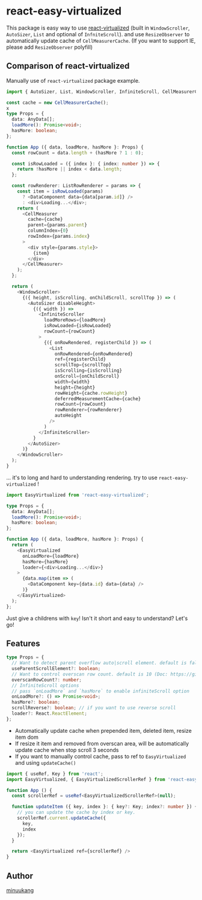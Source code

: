 # react-easy-virtualized

This package is easy way to use [react-virtualized]([react-virtualized](https://github.com/bvaughn/react-virtualized)) (built in `WindowScroller`, `AutoSizer`, `List` and optional of `InfniteScroll`). and use `ResizeObserver` to automatically update cache of `CellMeasurerCache`. (If you want to support IE, please add `ResizeObserver` polyfill)

## Comparison of react-virtualized

Manually use of `react-virtualized` package example.

```ts
import { AutoSizer, List, WindowScroller, InfiniteScroll, CellMeasurerCache, ListRowRenderer, CellMeasurer } from 'react-virtualized';

const cache = new CellMeasurerCache();
x
type Props = {
  data: AnyData[];
  loadMore(): Promise<void>;
  hasMore: boolean;
};

function App ({ data, loadMore, hasMore }: Props) {
  const rowCount = data.length + (hasMore ? 1 : 0);

  const isRowLoaded = ({ index }: { index: number }) => {
    return !hasMore || index < data.length;
  };

  const rowRenderer: ListRowRenderer = params => {
    const item = isRowLoaded(params)
      ? <DataComponent data={data[param.id]} />
      : <div>Loading...</div>;
    return (
      <CellMeasurer
        cache={cache}
        parent={params.parent}
        columnIndex={0}
        rowIndex={params.index}
      >
        <div style={params.style}>
          {item}
        </div>
      </CellMeasurer>
    );
  };

  return (
    <WindowScroller>
      {({ height, isScrolling, onChildScroll, scrollTop }) => (
        <AutoSizer disableHeight>
          {({ width }) =>
            <InfiniteScroller
              loadMoreRows={loadMore}
              isRowLoaded={isRowLoaded}
              rowCount={rowCount}
            >
              {({ onRowRendered, registerChild }) => (
                <List
                  onRowRendered={onRowRendered}
                  ref={registerChild}
                  scrollTop={scrollTop}
                  isScrolling={isScrolling}
                  onScroll={onChildScroll}
                  width={width}
                  height={height}
                  rowHeight={cache.rowHeight}
                  deferredMeasurementCache={cache}
                  rowCount={rowCount}
                  rowRenderer={rowRenderer}
                  autoHeight
                />
              )
            </InfiniteScroller>
          }
        </AutoSizer>
      )}
    </WindowScroller>
  );
}
```

... it's to long and hard to understanding rendering. try to use `react-easy-virtualized` !

```ts
import EasyVirtualized from 'react-easy-virtualized';

type Props = {
  data: AnyData[];
  loadMore(): Promise<void>;
  hasMore: boolean;
};

function App ({ data, loadMore, hasMore }: Props) {
  return (
    <EasyVirtualized
      onLoadMore={loadMore}
      hasMore={hasMore}
      loader={<div>Loading...</div>}
    >
      {data.map(item => (
        <DataComponent key={data.id} data={data} />
      )}
    </EasyVirtualized>
  );
};
```

Just give a childrens with `key`! Isn't it short and easy to understand? Let's go!

## Features

```ts
type Props = {
  // Want to detect parent overflow auto|scroll element. default is false (using window scroll)
  useParentScrollElement?: boolean;
  // Want to control overscan row count. default is 10 (Doc: https://github.com/bvaughn/react-virtualized/blob/master/docs/overscanUsage.md)
  overscanRowCount?: number;
  // InfiniteScroll options
  // pass `onLoadMore` and `hasMore` to enable infiniteScroll option
  onLoadMore?: () => Promise<void>;
  hasMore?: boolean;
  scrollReverse?: boolean; // if you want to use reverse scroll
  loader?: React.ReactElement;
};
```

* Automatically update cache when prepended item, deleted item, resize item dom
* If resize it item and removed from overscan area, will be automatically update cache when stop scroll 3 seconds
* If you want to manually control cache, pass to ref to `EasyVirtualized` and using `updateCache()`

```ts
import { useRef, Key } from 'react';
import EasyVirtualized, { EasyVirtualizedScrollerRef } from 'react-easy-virtualized';

function App () {
  const scrollerRef = useRef<EasyVirtualizedScrollerRef>(null);

  function updateItem ({ key, index }: { key?: Key; index?: number }) {
    // you can update the cache by index or key.
    scrollerRef.current.updateCache({
      key,
      index
    });
  }

  return <EasyVirtualized ref={scrollerRef} />
}
```

## Author

[minuukang](https://www.github.com/minuukang)